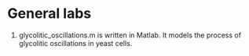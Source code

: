 General labs
====
1. glycolitic_oscillations.m is written in Matlab. It models the process of glycolitic oscillations in yeast cells.

